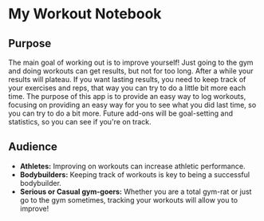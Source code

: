 My Workout Notebook
===================

Purpose
-------------------
The main goal of working out is to improve yourself! Just going to the gym and doing workouts can get results, but not for too long. After a while your results will plateau. If you want lasting results, you need to keep track of your exercises and reps, that way you can try to do a little bit more each time. The purpose of this app is to provide an easy way to log workouts, focusing on providing an easy way for you to see what you did last time, so you can try to do a bit more. Future add-ons will be goal-setting and statistics, so you can see if you're on track.

Audience
------------------
* **Athletes:** Improving on workouts can increase athletic performance.
* **Bodybuilders:** Keeping track of workouts is key to being a successful bodybuilder.
* **Serious or Casual gym-goers:** Whether you are a total gym-rat or just go to the gym sometimes, tracking your workouts will allow you to improve!